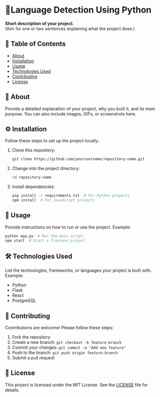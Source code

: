 # 🌟Language Detection Using Python


**Short description of your project.**  
(Aim for one or two sentences explaining what the project does.)  

## 📖 Table of Contents  

- [About](#about)  
- [Installation](#installation)  
- [Usage](#usage)  
- [Technologies Used](#technologies-used)  
- [Contributing](#contributing)  
- [License](#license)  

## 📌 About  

Provide a detailed explanation of your project, why you built it, and its main purpose. You can also include images, GIFs, or screenshots here.  

## ⚙️ Installation  

Follow these steps to set up the project locally:  

1. Clone this repository:  
   ```sh
   git clone https://github.com/yourusername/repository-name.git
   ```  
2. Change into the project directory:  
   ```sh
   cd repository-name  
   ```  
3. Install dependencies:  
   ```sh
   pip install -r requirements.txt  # For Python projects  
   npm install  # For JavaScript projects  
   ```  

## 🚀 Usage  

Provide instructions on how to run or use the project. Example:  

```sh
python app.py  # Run the main script  
npm start  # Start a frontend project  
```  

## 🛠️ Technologies Used  

List the technologies, frameworks, or languages your project is built with. Example:  

- Python  
- Flask  
- React  
- PostgreSQL  

## 🤝 Contributing  

Contributions are welcome! Please follow these steps:  

1. Fork the repository  
2. Create a new branch: `git checkout -b feature-branch`  
3. Commit your changes: `git commit -m "Add new feature"`  
4. Push to the branch: `git push origin feature-branch`  
5. Submit a pull request  

## 📜 License  

This project is licensed under the MIT License. See the [LICENSE](LICENSE) file for details.  
